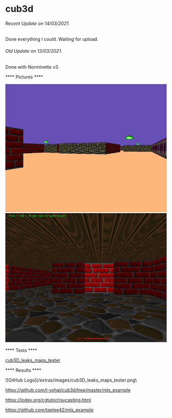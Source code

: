 # cub3d

###### <i>Recent Update on 14/03/2021.</i>
Done everything I could. Waiting for upload.

###### <i>Old Update on 13/03/2021.</i>
Done with Norminette v3.

**** Pictures ****

![GitHub Logo](/extras/images/picture_1.png)\
![GitHub Logo](/extras/images/picture_2.png)

**** Tests ****

[cub3D_leaks_maps_tester](https://github.com/mlaraki/cub3D_leaks_maps_tester)

**** Results ****

![GitHub Logo](/extras/images/cub3D_leaks_maps_tester.png\




https://github.com/l-yohai/cub3d/tree/master/mlx_example

https://lodev.org/cgtutor/raycasting.html

https://github.com/taelee42/mlx_example

